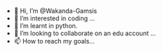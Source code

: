- 👋 Hi, I’m @Wakanda-Gamsis
- 👀 I’m interested in coding ...
- 🌱 I’m learnt in  python.
- 💞️ I’m looking to collaborate on an edu account ...
- 📫 How to reach my goals...

<!---
Wakanda-Gamsis/Wakanda-Gamsis is a ✨ special ✨ repository because its `README.md` (this file) appears on your GitHub profile.
You can click the Preview link to take a look at your changes.
--->
